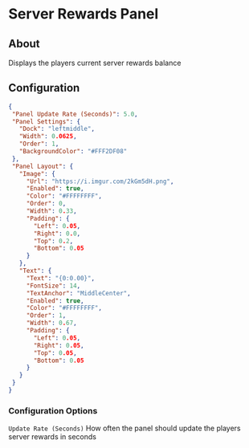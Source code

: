 # Server Rewards Panel

## About
Displays the players current server rewards balance

## Configuration
 
 ```json
{
  "Panel Update Rate (Seconds)": 5.0,
  "Panel Settings": {
    "Dock": "leftmiddle",
    "Width": 0.0625,
    "Order": 1,
    "BackgroundColor": "#FFF2DF08"
  },
  "Panel Layout": {
    "Image": {
      "Url": "https://i.imgur.com/2kGm5dH.png",
      "Enabled": true,
      "Color": "#FFFFFFFF",
      "Order": 0,
      "Width": 0.33,
      "Padding": {
        "Left": 0.05,
        "Right": 0.0,
        "Top": 0.2,
        "Bottom": 0.05
      }
    },
    "Text": {
      "Text": "{0:0.00}",
      "FontSize": 14,
      "TextAnchor": "MiddleCenter",
      "Enabled": true,
      "Color": "#FFFFFFFF",
      "Order": 1,
      "Width": 0.67,
      "Padding": {
        "Left": 0.05,
        "Right": 0.05,
        "Top": 0.05,
        "Bottom": 0.05
      }
    }
  }
}
 ```

### Configuration Options
`Update Rate (Seconds)` How often the panel should update the players server rewards in seconds